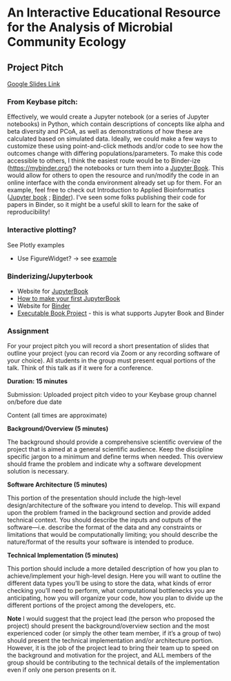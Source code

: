 # An Interactive Educational Resource for the Analysis of Microbial Community Ecology

## Project Pitch

[Google Slides Link](https://docs.google.com/presentation/d/1sRPDgFCIUhIjcCYBGer84pVo_-rfNCY0zqiiBznzKnU/edit#slide=id.p)

### From Keybase pitch:

Effectively, we would create a Jupyter notebook (or a series of Jupyter notebooks) in Python, 
which contain descriptions of concepts like alpha and beta diversity and PCoA, 
as well as demonstrations of how these are calculated based on simulated data. 
Ideally, we could make a few ways to customize these using point-and-click methods and/or code to see how the outcomes change with differing populations/parameters. 
To make this code accessible to others, I think the easiest route would be to Binder-ize (https://mybinder.org/) the notebooks or 
turn them into a [Jupyter Book](https://jupyterbook.org/intro.html). 
This would allow for others to open the resource and run/modify the code in an online interface with the conda environment already set up for them. 
For an example, feel free to check out Introduction to Applied Bioinformatics ([Jupyter book](https://readiab.org/introduction.html) ; 
[Binder](https://mybinder.org/v2/gh/applied-bioinformatics/iab2/main?urlpath=tree/book/introduction.md)). 
I've seen some folks publishing their code for papers in Binder, so it might be a useful skill to learn for the sake of reproducibility! 

### Interactive plotting?

See Plotly examples
- Use FigureWidget? -> see [example](https://plotly.com/python/figurewidget-app/)

### Binderizing/Jupyterbook
- Website for [JupyterBook](https://jupyterbook.org/intro.html)
- [How to make your first JupyterBook](https://jupyterbook.org/start/overview.html)
- Website for [Binder](https://mybinder.org/)
- [Executable Book Project](https://executablebooks.org/en/latest/) - this is what supports Jupyter Book and Binder


### Assignment

For your project pitch you will record a short presentation of slides that outline your project (you can record via Zoom or any recording software of your choice). All students in the group must present equal portions of the talk. Think of this talk as if it were for a conference.

**Duration: 15 minutes**

Submission: Uploaded project pitch video to your Keybase group channel on/before due date

Content (all times are approximate)

**Background/Overview (5 minutes)**

The background should provide a comprehensive scientific overview of the project that is aimed at a general scientific audience. Keep the discipline specific jargon to a minimum and define terms when needed. This overview should frame the problem and indicate why a software development solution is necessary.

**Software Architecture (5 minutes)**

This portion of the presentation should include the high-level design/architecture of the software you intend to develop. This will expand upon the problem framed in the background section and provide added technical context. You should describe the inputs and outputs of the software—i.e. describe the format of the data and any constraints or limitations that would be computationally limiting; you should describe the nature/format of the results your software is intended to produce.

**Technical Implementation (5 minutes)**

This portion should include a more detailed description of how you plan to achieve/implement your high-level design. Here you will want to outline the different data types you’ll be using to store the data, what kinds of error checking you’ll need to perform, what computational bottlenecks you are anticipating, how you will organize your code, how you plan to divide up the different portions of the project among the developers, etc.

**Note**
I would suggest that the project lead (the person who proposed the project) should present the background/overview section and the most experienced coder (or simply the other team member, if it’s a group of two) should present the technical implementation and/or architecture portion. However, it is the job of the project lead to bring their team up to speed on the background and motivation for the project, and ALL members of the group should be contributing to the technical details of the implementation even if only one person presents on it.
